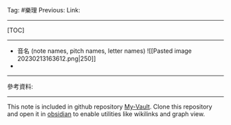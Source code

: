 Tag: #樂理 
Previous: 
Link: 

---

[TOC]

---

- 音名 (note names, pitch names, letter names)
![[Pasted image 20230213163612.png|250]]
- 

---

參考資料:


---

This note is included in github repository [My-Vault](https://github.com/LittleD3092/My-Vault.git). Clone this repository and open it in [obsidian](https://obsidian.md/) to enable utilities like wikilinks and graph view.